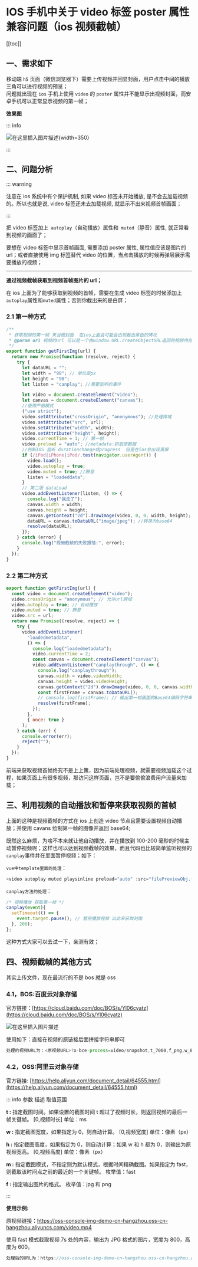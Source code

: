 # IOS 手机中关于 video 标签 poster 属性兼容问题（ios 视频截帧）

[[toc]]

## 一、需求如下

移动端 `h5` 页面（微信浏览器下）需要上传视频并回显封面，用户点击中间的播放三角可以进行视频的预览；  
问题就出现在 `ios` 手机上使用 `video` 的 `poster` 属性并不能显示出视频封面，而安卓手机可以正常显示视频的第一帧；

**效果图**

::: info

![在这里插入图片描述](../images/poster.png){width=350}

:::

## 二、问题分析

::: warning

注意在 ios 系统中有个保护机制, 如果 video 标签未开始播放, 是不会去加载视频的。所以也就是说, video 标签还未去加载视频, 就显示不出来视频首帧画面；

:::

把 video 标签加上` autoplay`（自动播放）属性和` muted`（静音）属性, 就正常看到视频的画面了；

要想在 video 标签中显示首帧画面, 需要添加 poster 属性, 属性值应该是图片的 url；或者直接使用 img 标签替代 video 的位置，当点击播放的时候再弹层展示需要播放的视频；

---

**通过视频截帧获取到视频首帧图片的 url；**

在 ios 上面为了能够获取到视频的首帧，需要在生成 video 标签的时候添加上`autoplay`属性和`muted`属性；否则你截出来的是白屏；

### 2.1 第一种方式

```js
/**
 * 获取视频的第一帧 来当做封面  在ios上面会可能会出现截出黑色的情况
 * @param url 视频的url 可以是一个由window.URL.createObjectURL返回的视频内存临时地址（推荐使用）
 */
export function getFirstImg(url) {
  return new Promise(function (resolve, reject) {
    try {
      let dataURL = "";
      let width = "90"; // 单位是px
      let height = "90";
      let listen = "canplay"; //需要监听的事件

      let video = document.createElement("video");
      let canvas = document.createElement("canvas");
      //使用严格模式
      ("use strict");
      video.setAttribute("crossOrigin", "anonymous"); //处理跨域
      video.setAttribute("src", url);
      video.setAttribute("width", width);
      video.setAttribute("height", height);
      video.currentTime = 1; // 第一帧
      video.preload = "auto"; //metadata:抓取原数据
      //判断IOS 监听 durationchange或progress  但是在ios会出现黑屏
      if (/iPad|iPhone|iPod/.test(navigator.userAgent)) {
        video.load();
        video.autoplay = true;
        video.muted = true; //静音
        listen = "loadeddata";
      }
      // 第二版 dataLoad
      video.addEventListener(listen, () => {
        console.log("我走了");
        canvas.width = width;
        canvas.height = height;
        canvas.getContext("2d").drawImage(video, 0, 0, width, height); //绘制canvas
        dataURL = canvas.toDataURL("image/jpeg"); //转换为base64
        resolve(dataURL);
      });
    } catch (error) {
      console.log("视频截帧的失败报错:", error);
    }
  });
}
```

### 2.2 第二种方式

```javascript
export function getFirstImg(url) {
  const video = document.createElement("video");
  video.crossOrigin = "anonymous"; // 允许url跨域
  video.autoplay = true; // 自动播放
  video.muted = true; // 静音
  video.src = url;
  return new Promise((resolve, reject) => {
    try {
      video.addEventListener(
        "loadedmetadata",
        () => {
          console.log("loadedmetadata");
          video.currentTime = 2;
          const canvas = document.createElement("canvas");
          video.addEventListener("canplaythrough", () => {
            console.log("canplaythrough");
            canvas.width = video.videoWidth;
            canvas.height = video.videoHeight;
            canvas.getContext("2d").drawImage(video, 0, 0, canvas.width, canvas.height);
            const firstFrame = canvas.toDataURL();
            // console.log(firstFrame); // 输出第一帧画面的Base64编码字符串
            resolve(firstFrame);
          });
        },
        { once: true }
      );
    } catch (err) {
      console.error(err);
      reject("");
    }
  });
}
```

前端来获取视频首帧终究不是上上策，因为前端处理视频，就需要视频加载这个过程，如果页面上有很多视频，那访问这样页面，岂不是要偷偷浪费用户流量来加载；

## 三、利用视频的自动播放和暂停来获取视频的首帧

上面的这种是视频截帧的方式在 ios 上创造 video 节点且需要设置视频自动播放；并使用 cavans 绘制第一帧的图像并返回 base64;

既然这么麻烦，为啥不本来就让他自动播放，并在播放到 100-200 毫秒的时候主动暂停视频呢；这样也可以达到视频截帧的效果，而且代码也比较简单监听视频的`canplay`事件并在里面暂停视频；如下：

`vue中template里面的处理`：

```javascript
<video autoplay muted playsinline preload="auto" :src="filePreviewObj.fileUrl" @canplay="canplay($event)" />
```

`canplay方法的处理`：

```javascript
/* 视频播放 获取第一帧 */
canplay(event){
  setTimeout(() => {
    event.target.pause(); // 暂停播放视频 以此来获取封面
  }, 200);
};
```

这种方式大家可以去试一下，亲测有效；

## 四、视频截帧的其他方式

其实上传文件，现在最流行的不是 bos 就是 oss

### 4.1，BOS:百度云对象存储

官方链接：[https://cloud.baidu.com/doc/BOS/s/Yl06cyatz](https://cloud.baidu.com/doc/BOS/s/Yl06cyatz)

![在这里插入图片描述](../images/poster-1.png)

使用如下：直接在视频的原链接后面拼接字符串即可

```javascript
处理的视频URL为：<原视频URL>?x-bce-process=video/snapshot,t_7000,f_png,w_800,h_600,m_fast
```

### 4.2，OSS:阿里云对象存储

官方链接: [https://help.aliyun.com/document_detail/64555.html](https://help.aliyun.com/document_detail/64555.html)

::: info 参数 描述 取值范围

**t :** 指定截图时间。如果设置的截图时间 t 超过了视频时长，则返回视频的最后一帧关键帧。 [0,视频时长] 单位：ms

**w :** 指定截图宽度，如果指定为 0，则自动计算。 [0,视频宽度] 单位：像素（px）

**h :** 指定截图高度，如果指定为 0，则自动计算；如果 w 和 h 都为 0，则输出为原视频宽高。 [0,视频高度] 单位：像素（px）

**m :** 指定截图模式，不指定则为默认模式，根据时间精确截图。如果指定为 fast，则截取该时间点之前的最近的一个关键帧。 枚举值：fast

**f :** 指定输出图片的格式。 枚举值：jpg 和 png

:::

**使用示例:**

原视频链接：https://oss-console-img-demo-cn-hangzhou.oss-cn-hangzhou.aliyuncs.com/video.mp4

使用 fast 模式截取视频 7s 处的内容，输出为 JPG 格式的图片，宽度为 800，高度为 600。

```javascript
处理后的URL为：https://oss-console-img-demo-cn-hangzhou.oss-cn-hangzhou.aliyuncs.com/video.mp4?x-oss-process=video/snapshot,t_7000,f_jpg,w_800,h_600,m_fast
```
